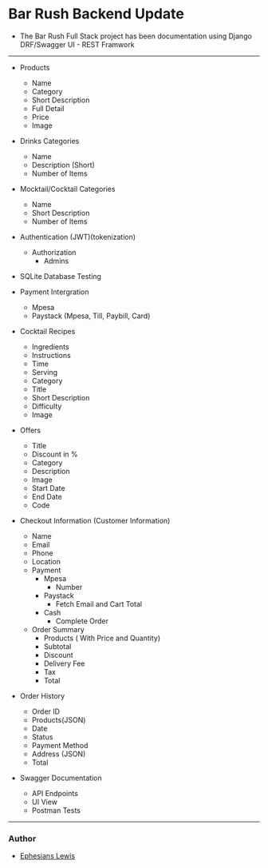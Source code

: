 # Bar Rush Backend Update
- The Bar Rush Full Stack project has been documentation using Django DRF/Swagger UI - REST Framwork

---
- Products
    - Name
    - Category
    - Short Description
    - Full Detail
    - Price
    - Image
    
- Drinks Categories
    - Name
    - Description (Short)
    - Number of Items

- Mocktail/Cocktail Categories
    - Name
    - Short Description
    - Number of Items


- Authentication (JWT)(tokenization)
    - Authorization
        - Admins

- SQLite Database Testing
- Payment Intergration
    - Mpesa
    - Paystack (Mpesa, Till, Paybill, Card)
- Cocktail Recipes
    - Ingredients
    - Instructions
    - Time
    - Serving
    - Category
    - Title
    - Short Description
    - Difficulty
    - Image

- Offers
    - Title
    - Discount in %
    - Category
    - Description
    - Image
    - Start Date
    - End Date
    - Code

- Checkout Information (Customer Information)
    - Name
    - Email
    - Phone
    - Location
    - Payment
        - Mpesa
            - Number
        - Paystack
            - Fetch Email and Cart Total
        - Cash
            - Complete Order
    - Order Summary
        - Products ( With Price and Quantity)
        - Subtotal
        - Discount
        - Delivery Fee
        - Tax
        - Total

- Order History
    - Order ID
    - Products(JSON)
    - Date
    - Status
    - Payment Method
    - Address (JSON)
    - Total

- Swagger Documentation
    - API Endpoints
    - UI View
    - Postman Tests


---
### Author

- [Ephesians Lewis](the-quiesscent-hub.vercel.app)